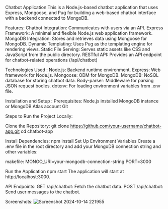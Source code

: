 Chatbot Application
This is a Node.js-based chatbot application that uses Express, Mongoose, and Pug for building a web-based chatbot interface with a backend connected to MongoDB.

Features:
Chatbot Integration: Communicates with users via an API.
Express Framework: A minimal and flexible Node.js web application framework.
MongoDB Integration: Stores and retrieves data using Mongoose for MongoDB.
Dynamic Templating: Uses Pug as the templating engine for rendering views.
Static File Serving: Serves static assets like CSS and JavaScript from the public directory.
RESTful API: Provides an API endpoint for chatbot-related operations (/api/chatbot)

Technologies Used :
Node.js: Backend runtime environment.
Express: Web framework for Node.js.
Mongoose: ODM for MongoDB.
MongoDB: NoSQL database for storing chatbot data.
Body-parser: Middleware for parsing JSON request bodies.
dotenv: For loading environment variables from .env file.

Installation and Setup :
Prerequisites:
Node.js installed
MongoDB instance or MongoDB Atlas account
Git

Steps to Run the Project Locally:

Clone the Repository:
git clone https://github.com/your-username/chatbot-app.git
cd chatbot-app

Install Dependencies:
npm install
Set Up Environment Variables Create a .env file in the root directory and add your MongoDB connection string and other variables:

makefile:
MONGO_URI=your-mongodb-connection-string
PORT=3000

Run the Application
npm start
The application will start at http://localhost:3000.

API Endpoints:
GET /api/chatbot: Fetch the chatbot data.
POST /api/chatbot: Send user messages to the chatbot.

Screenshots:
![Screenshot 2024-10-14 221955](https://github.com/user-attachments/assets/e62765a4-c66e-4f3b-948c-425e78e4cf97)




